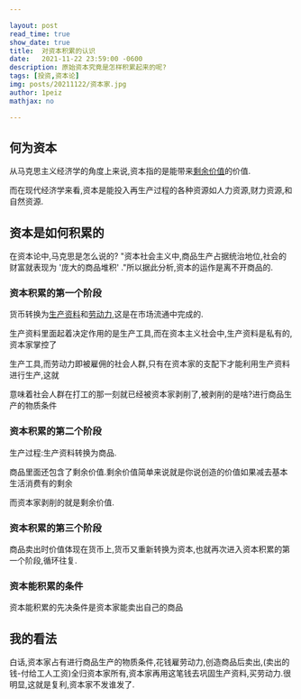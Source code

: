 ```yaml
---

layout: post
read_time: true
show_date: true
title:  对资本积累的认识
date:   2021-11-22 23:59:00 -0600
description: 原始资本究竟是怎样积累起来的呢?
tags: [投资,资本论]
img: posts/20211122/资本家.jpg
author: 1peiz
mathjax: no

---
```


## 何为资本

从马克思主义经济学的角度上来说,资本指的是能带来[剩余价值](https://wiki.mbalib.com/wiki/%E5%89%A9%E4%BD%99%E4%BB%B7%E5%80%BC%E7%90%86%E8%AE%BA)的价值.

而在现代经济学来看,资本是能投入再生产过程的各种资源如人力资源,财力资源,和自然资源.

## 资本是如何积累的

在资本论中,马克思是怎么说的? "资本社会主义中,商品生产占据统治地位,社会的财富就表现为 '庞大的商品堆积' ."所以据此分析,资本的运作是离不开商品的.

### 资本积累的第一个阶段

货币转换为[生产资料](https://wiki.mbalib.com/wiki/%E7%94%9F%E4%BA%A7%E8%B5%84%E6%96%99)和[劳动力](https://wiki.mbalib.com/wiki/%E5%8A%B3%E5%8A%A8%E5%8A%9B),这是在市场流通中完成的.

生产资料里面起着决定作用的是生产工具,而在资本主义社会中,生产资料是私有的,资本家掌控了

生产工具,而劳动力即被雇佣的社会人群,只有在资本家的支配下才能利用生产资料进行生产,这就

意味着社会人群在打工的那一刻就已经被资本家剥削了,被剥削的是啥?进行商品生产的物质条件

### 资本积累的第二个阶段

生产过程:生产资料转换为商品.

商品里面还包含了剩余价值.剩余价值简单来说就是你说创造的价值如果减去基本生活消费有的剩余

而资本家剥削的就是剩余价值.

### 资本积累的第三个阶段

商品卖出时价值体现在货币上,货币又重新转换为资本,也就再次进入资本积累的第一个阶段,循环往复.

### 资本能积累的条件

资本能积累的先决条件是资本家能卖出自己的商品

## 我的看法

白话,资本家占有进行商品生产的物质条件,花钱雇劳动力,创造商品后卖出,(卖出的钱-付给工人工资)全归资本家所有,资本家再用这笔钱去巩固生产资料,买劳动力.很明显,这就是复利,资本家不发谁发了.

